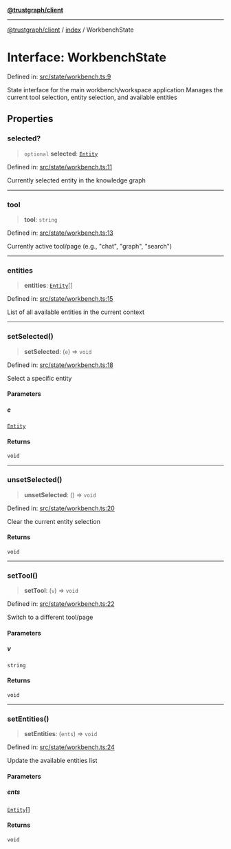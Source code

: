 [**@trustgraph/client**](../../README.md)

***

[@trustgraph/client](../../README.md) / [index](../README.md) / WorkbenchState

# Interface: WorkbenchState

Defined in: [src/state/workbench.ts:9](https://github.com/trustgraph-ai/trustgraph-ts-client/blob/9a2bad46722f27bb783391eed1d9289614cc905a/src/state/workbench.ts#L9)

State interface for the main workbench/workspace application
Manages the current tool selection, entity selection, and available entities

## Properties

### selected?

> `optional` **selected**: [`Entity`](Entity.md)

Defined in: [src/state/workbench.ts:11](https://github.com/trustgraph-ai/trustgraph-ts-client/blob/9a2bad46722f27bb783391eed1d9289614cc905a/src/state/workbench.ts#L11)

Currently selected entity in the knowledge graph

***

### tool

> **tool**: `string`

Defined in: [src/state/workbench.ts:13](https://github.com/trustgraph-ai/trustgraph-ts-client/blob/9a2bad46722f27bb783391eed1d9289614cc905a/src/state/workbench.ts#L13)

Currently active tool/page (e.g., "chat", "graph", "search")

***

### entities

> **entities**: [`Entity`](Entity.md)[]

Defined in: [src/state/workbench.ts:15](https://github.com/trustgraph-ai/trustgraph-ts-client/blob/9a2bad46722f27bb783391eed1d9289614cc905a/src/state/workbench.ts#L15)

List of all available entities in the current context

***

### setSelected()

> **setSelected**: (`e`) => `void`

Defined in: [src/state/workbench.ts:18](https://github.com/trustgraph-ai/trustgraph-ts-client/blob/9a2bad46722f27bb783391eed1d9289614cc905a/src/state/workbench.ts#L18)

Select a specific entity

#### Parameters

##### e

[`Entity`](Entity.md)

#### Returns

`void`

***

### unsetSelected()

> **unsetSelected**: () => `void`

Defined in: [src/state/workbench.ts:20](https://github.com/trustgraph-ai/trustgraph-ts-client/blob/9a2bad46722f27bb783391eed1d9289614cc905a/src/state/workbench.ts#L20)

Clear the current entity selection

#### Returns

`void`

***

### setTool()

> **setTool**: (`v`) => `void`

Defined in: [src/state/workbench.ts:22](https://github.com/trustgraph-ai/trustgraph-ts-client/blob/9a2bad46722f27bb783391eed1d9289614cc905a/src/state/workbench.ts#L22)

Switch to a different tool/page

#### Parameters

##### v

`string`

#### Returns

`void`

***

### setEntities()

> **setEntities**: (`ents`) => `void`

Defined in: [src/state/workbench.ts:24](https://github.com/trustgraph-ai/trustgraph-ts-client/blob/9a2bad46722f27bb783391eed1d9289614cc905a/src/state/workbench.ts#L24)

Update the available entities list

#### Parameters

##### ents

[`Entity`](Entity.md)[]

#### Returns

`void`
